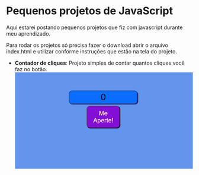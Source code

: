 # Pequenos projetos de JavaScript

Aqui estarei postando pequenos projetos que fiz com javascript durante meu aprendizado.

Para rodar os projetos só precisa fazer o download abrir o arquivo index.html e utilizar conforme instruções que estão na tela do projeto.

- **Contador de cliques**: Projeto simples de contar quantos cliques você faz no botão.&nbsp;  
  ![Contador de Cliques](image-1.png)
